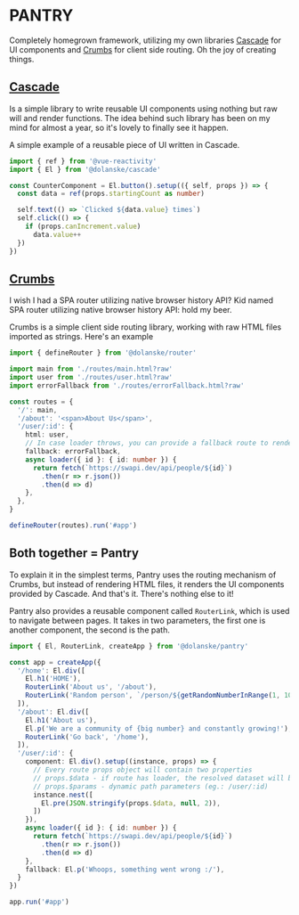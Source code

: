# PANTRY

Completely homegrown framework, utilizing my own libraries [Cascade](https://github.com/dolanske/cascade) for UI components and [Crumbs](https://github.com/dolanske/crumbs) for client side routing. Oh the joy of creating things.

## [Cascade](https://github.com/dolanske/cascade)

Is a simple library to write reusable UI components using nothing but raw will and render functions. The idea behind such library has been on my mind for almost a year, so it's lovely to finally see it happen.

A simple example of a reusable piece of UI written in Cascade.

```ts
import { ref } from '@vue-reactivity'
import { El } from '@dolanske/cascade'

const CounterComponent = El.button().setup(({ self, props }) => {
  const data = ref(props.startingCount as number)

  self.text(() => `Clicked ${data.value} times`)
  self.click(() => {
    if (props.canIncrement.value)
      data.value++
  })
})
```

## [Crumbs](https://github.com/dolanske/crumbs)

I wish I had a SPA router utilizing native browser history API? Kid named SPA router utilizing native browser history API: hold my beer.

Crumbs is a simple client side routing library, working with raw HTML files imported as strings. Here's an example

```ts
import { defineRouter } from '@dolanske/router'

import main from './routes/main.html?raw'
import user from './routes/user.html?raw'
import errorFallback from './routes/errorFallback.html?raw'

const routes = {
  '/': main,
  '/about': '<span>About Us</span>',
  '/user/:id': {
    html: user,
    // In case loader throws, you can provide a fallback route to render instead
    fallback: errorFallback,
    async loader({ id }: { id: number }) {
      return fetch(`https://swapi.dev/api/people/${id}`)
        .then(r => r.json())
        .then(d => d)
    },
  },
}

defineRouter(routes).run('#app')
```

## Both together = Pantry

To explain it in the simplest terms, Pantry uses the routing mechanism of Crumbs, but instead of rendering HTML files, it renders the UI components provided by Cascade. And that's it. There's nothing else to it!

Pantry also provides a reusable component called `RouterLink`, which is used to navigate between pages. It takes in two parameters, the first one is another component, the second is the path.
```ts
import { El, RouterLink, createApp } from '@dolanske/pantry'

const app = createApp({
  '/home': El.div([
    El.h1('HOME'),
    RouterLink('About us', '/about'),
    RouterLink('Random person', `/person/${getRandomNumberInRange(1, 10)}`),
  ]),
  '/about': El.div([
    El.h1('About us'),
    El.p('We are a community of {big number} and constantly growing!'),
    RouterLink('Go back', '/home'),
  ]),
  '/user/:id': {
    component: El.div().setup((instance, props) => {
      // Every route props object will contain two properties
      // props.$data - if route has loader, the resolved dataset will be here
      // props.$params - dynamic path parameters (eg.: /user/:id)
      instance.nest([
        El.pre(JSON.stringify(props.$data, null, 2)),
      ])
    }),
    async loader({ id }: { id: number }) {
      return fetch(`https://swapi.dev/api/people/${id}`)
        .then(r => r.json())
        .then(d => d)
    },
    fallback: El.p('Whoops, something went wrong :/'),
  }
})

app.run('#app')
```
